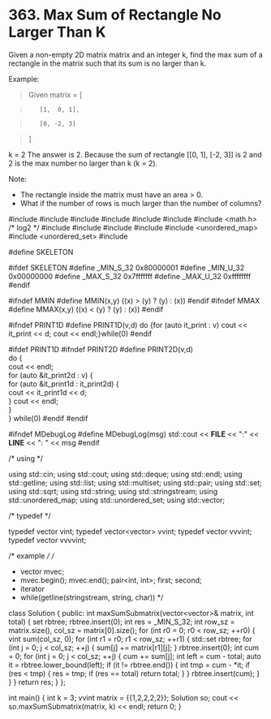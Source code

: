 # 363. Max Sum of Rectangle No Larger Than K
Given a non-empty 2D matrix matrix and an integer k, find the max sum of a rectangle in the matrix such that its sum is no larger than k.

Example:

> Given matrix = [

>        [1,  0, 1],

>        [0, -2, 3]

>]


k = 2
The answer is 2. Because the sum of rectangle [[0, 1], [-2, 3]] is 2 and 2 is the max number no larger than k (k = 2).

Note:
- The rectangle inside the matrix must have an area > 0.
- What if the number of rows is much larger than the number of columns?

#include <algorithm>
#include <cmath>
#include <deque>
#include <iostream>
#include <iterator>
#include <list>
#include <math.h>       /* log2 */
#include <random>
#include <set>
#include <sstream>
#include <string>
#include <unordered_map>
#include <unordered_set>
#include <vector>

#define SKELETON

#ifdef SKELETON 
#define _MIN_S_32 0x80000001
#define _MIN_U_32 0x00000000
#define _MAX_S_32 0x7fffffff
#define _MAX_U_32 0xffffffff
#endif

#ifndef MMIN
#define MMIN(x,y) ((x) > (y) ? (y) : (x))
#endif
#ifndef MMAX
#define MMAX(x,y) ((x) < (y) ? (y) : (x))
#endif

#ifndef PRINT1D
#define PRINT1D(v,d) do {for (auto it_print : v) cout << it_print << d; cout << endl;}while(0)
#endif

#ifdef PRINT1D
#ifndef PRINT2D
#define PRINT2D(v,d)                          \
do {                                          \
    cout << endl;                             \
    for (auto &it_print2d : v) {              \
        for (auto &it_print1d : it_print2d) { \
            cout << it_print1d << d;          \
            } cout << endl;                   \
    }                                         \
} while(0)
#endif
#endif

#ifndef MDebugLog
#define MDebugLog(msg)  std::cout << __FILE__ << ":" << __LINE__ << ": " << msg
#endif

/* using */

using std::cin;
using std::cout;
using std::deque;
using std::endl;
using std::getline;
using std::list;
using std::multiset;
using std::pair;
using std::set;
using std::sqrt;
using std::string;
using std::stringstream;
using std::unordered_map;
using std::unordered_set;
using std::vector;

/* typedef */

typedef vector<int> vint;
typedef vector<vector<int>> vvint;
typedef vector<vvint> vvvint;
typedef vector<vvvint> vvvvint;

/* example */
/*
 * vector<int> mvec;
 * mvec.begin(); mvec.end(); pair<int, int>; first; second;
 * iterator
 * while(getline(stringstream, string, char))
 */

class Solution {
public:
        int maxSumSubmatrix(vector<vector<int>>& matrix, int total) {
                set<int> rbtree;
                rbtree.insert(0);
                int res = _MIN_S_32;
                int row_sz = matrix.size(),
                    col_sz = matrix[0].size();
                for (int r0 = 0; r0 < row_sz; ++r0) {
                        vint sum(col_sz, 0);
                        for (int r1 = r0; r1 < row_sz; ++r1)
                        {
                                std::set<int> rbtree;
                                for (int j = 0; j < col_sz; ++j) {
                                        sum[j] += matrix[r1][j];
                                }
                                rbtree.insert(0);
                                int cum = 0;
                                for (int j = 0; j < col_sz; ++j) {
                                        cum += sum[j];
                                        int left = cum - total;
                                        auto it = rbtree.lower_bound(left);
                                        if (it != rbtree.end()) {
                                                int tmp = cum - *it;
                                                if (res < tmp)
                                                {
                                                        res = tmp;
                                                        if (res == total)
                                                                return total;
                                                }
                                        }
                                        rbtree.insert(cum);
                                }
                        }
                }
                return res;
        }
};

int main()
{
        int k = 3;
        vvint matrix = {{1,2,2,2,2}};
        Solution so;
        cout << so.maxSumSubmatrix(matrix, k) << endl;
        return 0;
}

